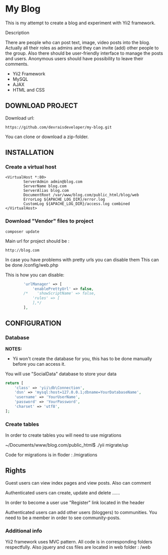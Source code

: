My Blog
============================

This is my attempt to create a blog and experiment with Yii2 framework.

Description

There are people who can post text, image, video posts into the blog. Actually all their roles as
admins and they can invite (add) other people to the group. Also there should be user-friendly
interface to manage the posts and users. Anonymous users should have possibility to leave their
comments.

- Yii2 Framework
- MySQL
- AJAX
- HTML and CSS

DOWNLOAD PROJECT
-------------------

Download url: 

~~~
https://github.com/devraisdeveloper/my-blog.git
~~~

You can clone or download a zip-folder.


INSTALLATION
------------

### Create a virtual host

```
<VirtualHost *:80>
        ServerAdmin admin@blog.com
        ServerName blog.com
        ServerAlias blog.com
        DocumentRoot /var/www/blog.com/public_html/blog/web
        ErrorLog ${APACHE_LOG_DIR}/error.log
        CustomLog ${APACHE_LOG_DIR}/access.log combined
</VirtualHost>
```


### Download "Vendor" files to project

~~~
composer update
~~~

Main url for project should be :
~~~
http://blog.com
~~~

In case you have problems with pretty urls you can disable them
This can be done /config/web.php

This is how you can disable:

```php
        'urlManager' => [
            'enablePrettyUrl' => false,
        /*    'showScriptName' => false,
            'rules' => [
            ],*/
        ],
```


CONFIGURATION
-------------

### Database

**NOTES:**
- Yii won't create the database for you, this has to be done manually before you can access it.

You will use "SocialData" database to store your data

```php
return [
    'class' => 'yii\db\Connection',
    'dsn' => 'mysql:host=127.0.0.1;dbname=YourDatabaseName',
    'username' => 'YourUserName',
    'password' => 'YourPassword',
    'charset' => 'utf8',
];
```

### Create tables

In order to create tables you will need to use migrations

~/Documents/www/blog.com/public_html$ ./yii migrate/up

Code for migrations is in floder : /migrations


Rights
---------------------

Guest users can view index pages and view posts. Also can comment

Authenticated users can create, update and delete ......

In order to become a user use "Register" link located in the header

Authenticated users can add other users (bloggers) to communities. You need to be a member
in order to see community-posts.

### Additional info 

Yii2 framework uses MVC pattern. All code is in corresponding folders respectfully.
Also jquery and css files are located in web folder : /web
